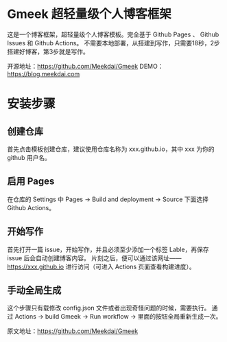 # Gmeek 超轻量级个人博客框架

这是一个博客框架，超轻量级个人博客模板。完全基于 Github Pages 、 Github Issues 和 Github Actions。
不需要本地部署，从搭建到写作，只需要18秒，2步搭建好博客，第3步就是写作。

开源地址：https://github.com/Meekdai/Gmeek
DEMO：https://blog.meekdai.com

# 安装步骤

## 创建仓库

首先点击模板创建仓库，建议使用仓库名称为 xxx.github.io，其中 xxx 为你的 github 用户名。

## 启用 Pages

在仓库的 Settings 中 Pages -> Build and deployment -> Source 下面选择 Github Actions。

## 开始写作

首先打开一篇 issue，开始写作，并且必须至少添加一个标签 Lable，再保存 issue 后会自动创建博客内容。
片刻之后，便可以通过该网址——https://xxx.github.io 进行访问（可进入 Actions 页面查看构建进度）。

## 手动全局生成

这个步骤只有载修改 config.json 文件或者出现奇怪问题的时候，需要执行。
通过 Actions -> build Gmeek -> Run workflow -> 里面的按钮全局重新生成一次。

原文地址：https://github.com/Meekdai/Gmeek